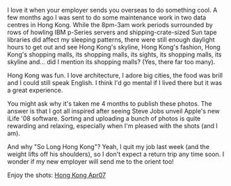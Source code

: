 <!--
.. title: So Long Hong Kong
.. slug: 20070815so-long-hong-kong
.. date: 2007/08/15 22:30:13
.. spellcheck_exceptions: Hong,iLife
.. tags: Photography, Travel
.. link: 
.. description: 
-->


I love it when your employer sends you overseas to do something cool. A few months ago I was sent to do some maintenance work in two data centres in Hong Kong. While the 8pm-3am work periods surrounded by rows of howling IBM p-Series servers and shipping-crate-sized Sun tape libraries did affect my sleeping patterns, there were still enough daylight hours to get out and see Hong Kong's skyline, Hong Kong's fashion, Hong Kong's shopping malls, its shopping malls, its sights, its shopping malls, its skyline and... did I mention its shopping malls? (Yes, there far too many).

Hong Kong was fun. I love architecture, I adore big cities, the food was brill and I could still speak English. I think I'd go mental if I lived there but it was a great experience.

You might ask why it's taken me 4 months to publish these photos. The answer is that I got all inspired after seeing Steve Jobs unveil Apple's new iLife '08 software. Sorting and uploading a bunch of photos is quite rewarding and relaxing, especially when I'm pleased with the shots (and I am).

And why "So Long Hong Kong"? Yeah, I quit my job last week (and the weight lifts off his shoulders), so I don't expect a return trip any time soon. I wonder if my new employer will send me to the orient too!

Enjoy the shots: [Hong Kong Apr07](https://images.wordspeak.org/hong_kong_2007/)


